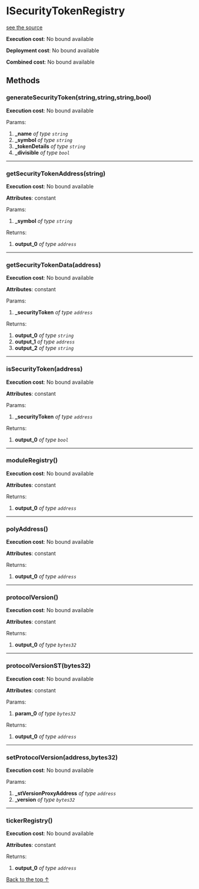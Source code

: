 # ISecurityTokenRegistry
[see the source](git+https://github.com/PolymathNetwork/polymath-core/tree/master//Users/satyamagrawal/Repositories/polymath-core_v2/contracts/interfaces/ISecurityTokenRegistry.sol)


**Execution cost**: No bound available

**Deployment cost**: No bound available

**Combined cost**: No bound available




## Methods
### generateSecurityToken(string,string,string,bool)


**Execution cost**: No bound available


Params:

1. **_name** *of type `string`*
2. **_symbol** *of type `string`*
3. **_tokenDetails** *of type `string`*
4. **_divisible** *of type `bool`*


--- 
### getSecurityTokenAddress(string)


**Execution cost**: No bound available

**Attributes**: constant


Params:

1. **_symbol** *of type `string`*

Returns:


1. **output_0** *of type `address`*

--- 
### getSecurityTokenData(address)


**Execution cost**: No bound available

**Attributes**: constant


Params:

1. **_securityToken** *of type `address`*

Returns:


1. **output_0** *of type `string`*
2. **output_1** *of type `address`*
3. **output_2** *of type `string`*

--- 
### isSecurityToken(address)


**Execution cost**: No bound available

**Attributes**: constant


Params:

1. **_securityToken** *of type `address`*

Returns:


1. **output_0** *of type `bool`*

--- 
### moduleRegistry()


**Execution cost**: No bound available

**Attributes**: constant



Returns:


1. **output_0** *of type `address`*

--- 
### polyAddress()


**Execution cost**: No bound available

**Attributes**: constant



Returns:


1. **output_0** *of type `address`*

--- 
### protocolVersion()


**Execution cost**: No bound available

**Attributes**: constant



Returns:


1. **output_0** *of type `bytes32`*

--- 
### protocolVersionST(bytes32)


**Execution cost**: No bound available

**Attributes**: constant


Params:

1. **param_0** *of type `bytes32`*

Returns:


1. **output_0** *of type `address`*

--- 
### setProtocolVersion(address,bytes32)


**Execution cost**: No bound available


Params:

1. **_stVersionProxyAddress** *of type `address`*
2. **_version** *of type `bytes32`*


--- 
### tickerRegistry()


**Execution cost**: No bound available

**Attributes**: constant



Returns:


1. **output_0** *of type `address`*

[Back to the top ↑](#isecuritytokenregistry)
